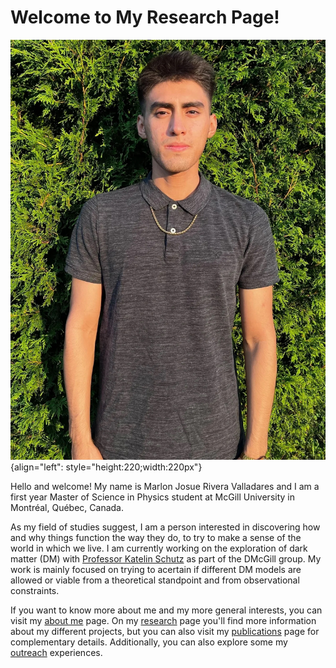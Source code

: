 # Welcome to My Research Page!


![Me](./media/me.jpeg "Me"){align="left": style="height:220;width:220px"}

Hello and welcome! My name is Marlon Josue Rivera Valladares and I am a first year Master of Science in Physics student at McGill University in Montréal, Québec, Canada.

As my field of studies suggest, I am a person interested in discovering how and why things function the way they do, to try to make a sense of the world in which we live. I am currently working on the exploration of dark matter (DM) with [Professor Katelin Schutz](https://katelinschutz.com) as part of the DMcGill group. My work is mainly focused on trying to acertain if different DM models are allowed or viable from a theoretical standpoint and from observational constraints.

If you want to know more about me and my more general interests, you can visit my [about me](./about/about.md) page. On my [research](./reasearch/index.md) page you'll find more information about my different projects, but you can also visit my [publications](./publications/index.md) page for complementary details. Additionally, you can also explore some my [outreach](./outreach/about.md) experiences.

<!-- ## Here is an equation

$$ x = \frac{-b \pm \sqrt{b^2 -4ac}}{2a}$$

## Here is the Crab Nebula

[![Crab Nebula](./media/Crab_Nebula.jpg "Crab Nebula")](https://en.wikipedia.org/wiki/Crab_Nebula#)
I got this image from [Wikipedia](https://en.wikipedia.org/wiki/Crab_Nebula). -->